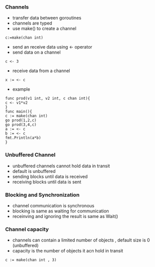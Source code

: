 ### Channels
- transfer data between goroutines
- channels are typed
- use make() to create a channel 

```
c:=make(chan int)
```

- send an receive data using <- operator
- send data on a channel

```
c <- 3
```

- receive data from a channel

```
x := <- c
```

- example

```
func prod(v1 int, v2 int, c chan int){
c <- v1*v2
}
func main(){
c := make(chan int)
go prod(1,2,c)
go prod(3,4,c)
a := <- c
b := <- c
fmt.Println(a*b)
}
```

### Unbuffered Channel
- unbuffered channels cannot hold data in transit
- default is unbuffered
- sending blocks until data is received
- receiving blocks until data is sent

### Blocking and Synchronization
- channel communication is synchronous
- blocking is same as waiting for communication
- receinving and ignoring the result is same as Wait()

### Channel capacity
- channels can contain a limited number of objects , default size is 0 (unbuffered)
- capacity is the number of objects it acn hold in transit

```
c := make(chan int , 3)
```


